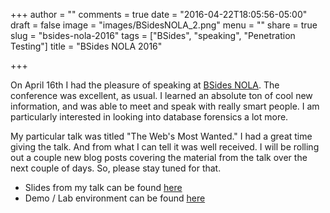 +++
author = ""
comments = true
date = "2016-04-22T18:05:56-05:00"
draft = false
image = "images/BSidesNOLA_2.png"
menu = ""
share = true
slug = "bsides-nola-2016"
tags = ["BSides", "speaking", "Penetration Testing"]
title = "BSides NOLA 2016"

+++

On April 16th I had the pleasure of speaking at 
[BSides NOLA](http://www.securitybsides.com/w/page/104051753/BSidesNOLA%202016).
The conference was excellent, as usual. I learned an absolute ton of cool new 
information, and was able to meet and speak with really smart people. I am 
particularly interested in looking into database forensics a lot more.

<!--more-->

My particular talk was titled "The Web's Most Wanted." I had a great time 
giving the talk. And from what I can tell it was well received. I will be 
rolling out a couple new blog posts covering the material from the talk over the
next couple of days. So, please stay tuned for that.

- Slides from my talk can be found [here](/files/Webs_Most_Wanted.pdf)
- Demo / Lab environment can be found [here](https://github.com/jbarone/SQueaL)

